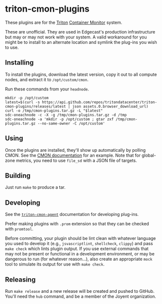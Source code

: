 <!-- This Source Code Form is subject to the terms of the Mozilla Public
   - License, v. 2.0. If a copy of the MPL was not distributed with this
   - file, You can obtain one at https://mozilla.org/MPL/2.0/. -->

<!--
   - Copyright 2025 Edgecast Cloud LLC.
   -->

# triton-cmon-plugins

These plugins are for the [Triton][triton] [Container Monitor][cmon] system.

These are unofficial. They are used in Edgecast's production infrastructure but
may or may not work with your system. A valid workaround for you might be to
install to an alternate location and symlink the plug-ins you wish to use.

[triton]: https://github.com/tritondatacenter/triton
[cmon]: https://github.com/tritondatacenter/triton-cmon

## Installing

To install the plugins, download the latest version, copy it out to all compute
nodes, and extract it to `/opt/custom/cmon`.

Run these commands from your `headnode`.

    mkdir -p /opt/custom
    latest=$(curl -s https://api.github.com/repos/tritondatacenter/triton-cmon-plugins/releases/latest | json assets.0.browser_download_url)
    curl -o /tmp/cmon-plugins.tar.gz -L "$latest"
    sdc-oneachnode -c -X -g /tmp/cmon-plugins.tar.gz -d /tmp
    sdc-oneachnode -a 'mkdir -p /opt/custom ; gtar zxf /tmp/cmon-plugins.tar.gz --no-same-owner -C /opt/custom'

## Using

Once the plugins are installed, they'll show up automatically by polling CMON.
See the [CMON documentation][cmon-doc] for an example. Note that for global-zone
metrics, you need to use `file_sd` with a JSON file of targets.

[cmon-doc]: https://github.com/joyent/triton-cmon/blob/master/docs/INSTALLING.md#sample-prometheus-server

## Building

Just run `make` to produce a tar.

## Developing

See the [`triton-cmon-agent`][agent-docs] documentation for developing plug-ins.

Prefer making plugins with `.prom` extension so that they can be checked with
`promtool`.

Before committing, your plugin should be lint clean with whatever language you
used to develop it (e.g., `jsvascriptlint`, `shellcheck`, `clippy`) and pass
`make check` which lints plugin output. If you use external commands that may
not be present or functional in a development environment, or may be dangerous
to run (for whatever reason...), also create an appropriate `mock` tool to
simulate its output for use with `make check`.

[agent-docs]: https://github.com/joyent/triton-cmon-agent/tree/master/docs#plugins

## Releasing

Run `make release` and a new release will be created and pushed to GitHub.
You'll need the `hub` command, and be a member of the Joyent organization.
